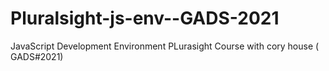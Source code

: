 # Pluralsight-js-env--GADS-2021
JavaScript Development Environment PLurasight Course with cory house ( GADS#2021)
